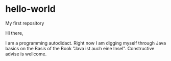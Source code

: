 # hello-world
My first repository

Hi there, 

I am a programming autodidact. 
Right now I am digging myself through Java basics on the Basis of the Book "Java ist auch eine Insel".
Constructive advise is wellcome.


